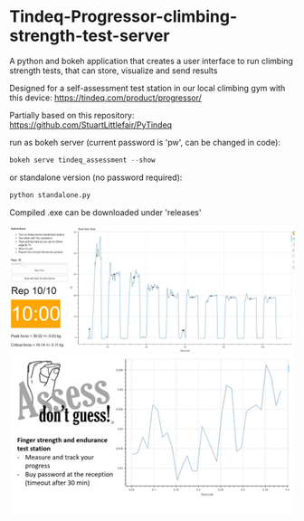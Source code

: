 # Tindeq-Progressor-climbing-strength-test-server
A python and bokeh application that creates a user interface to run climbing strength tests, that can store, visualize and send results 

Designed for a self-assessment test station in our local climbing gym with this device: https://tindeq.com/product/progressor/

Partially based on this repository: https://github.com/StuartLittlefair/PyTindeq

run as bokeh server (current password is 'pw', can be changed in code):

```python
bokeh serve tindeq_assessment --show
```

or standalone version (no password required):
```python
python standalone.py
```
Compiled .exe can be downloaded under 'releases'

![](Capture.JPG)
![/tindeq_assessment/static/Presentation1.gif](/tindeq_assessment/static/Presentation1.gif)

